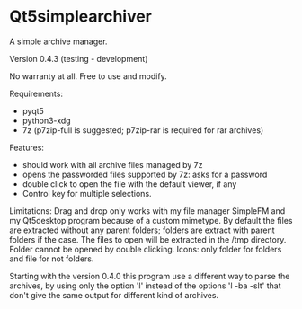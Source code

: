 # Qt5simplearchiver
A simple archive manager.

Version 0.4.3 (testing - development)

No warranty at all. Free to use and modify.

Requirements:
- pyqt5
- python3-xdg
- 7z (p7zip-full is suggested; p7zip-rar is required for rar archives)

Features:
- should work with all archive files managed by 7z
- opens the passworded files supported by 7z: asks for a password
- double click to open the file with the default viewer, if any
- Control key for multiple selections.

Limitations: Drag and drop only works with my file manager SimpleFM and my Qt5desktop program because of a custom mimetype. By default the files are extracted without any parent folders; folders are extract with parent folders if the case. The files to open will be extracted in the /tmp directory. Folder cannot be opened by double clicking. Icons: only folder for folders and file for not folders.

Starting with the version 0.4.0 this program use a different way to parse the archives, by using only the option 'l' instead of the options 'l -ba -slt' that don't give the same output for different kind of archives.

